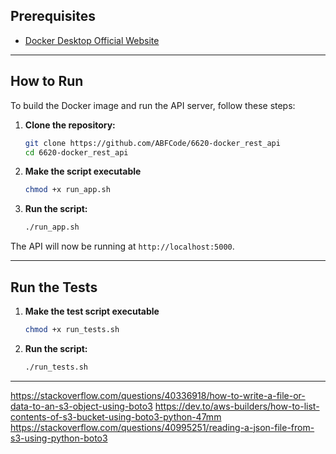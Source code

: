 ## Prerequisites

- [Docker Desktop Official Website](https://www.docker.com/products/docker-desktop)

---

## How to Run

To build the Docker image and run the API server, follow these steps:

1.  **Clone the repository:**

    ```sh
    git clone https://github.com/ABFCode/6620-docker_rest_api
    cd 6620-docker_rest_api
    ```

2.  **Make the script executable**

    ```sh
    chmod +x run_app.sh
    ```

3.  **Run the script:**
    ```sh
    ./run_app.sh
    ```

The API will now be running at `http://localhost:5000`.

---

## Run the Tests

1.  **Make the test script executable**

    ```sh
    chmod +x run_tests.sh
    ```

2.  **Run the script:**
    ```sh
    ./run_tests.sh
    ```

---

https://stackoverflow.com/questions/40336918/how-to-write-a-file-or-data-to-an-s3-object-using-boto3
https://dev.to/aws-builders/how-to-list-contents-of-s3-bucket-using-boto3-python-47mm
https://stackoverflow.com/questions/40995251/reading-a-json-file-from-s3-using-python-boto3
